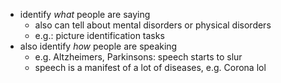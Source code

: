 - identify _what_ people are saying
	- also can tell about mental disorders or physical disorders
	- e.g.: picture identification tasks
- also identify _how_ people are speaking
	- e.g. Altzheimers, Parkinsons: speech starts to slur
	- speech is a manifest of a lot of diseases, e.g. Corona lol